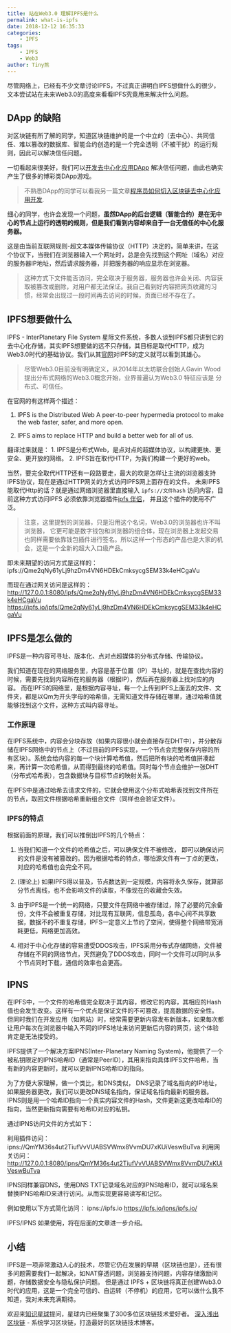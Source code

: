 ```yaml
---
title: 站在Web3.0 理解IPFS是什么
permalink: what-is-ipfs
date: 2018-12-12 16:35:33
categories:
    - IPFS
tags:
    - IPFS
    - Web3
author: Tiny熊
---
```


尽管网络上，已经有不少文章讨论IPFS，不过真正讲明白IPFS想做什么的很少，文本尝试站在未来Web3.0的高度来看看IPFS究竟用来解决什么问题。

<!-- more -->

## DApp 的缺陷

对区块链有所了解的同学，知道区块链维护的是一个中立的（去中心）、共同信任、难以篡改的数据库、智能合约创造的是一个完全透明（不被干扰）的运行规则，因此可以解决信任问题。

一切看起来很美好，我们可以[开发去中心化应用DApp](https://ke.qq.com/course/335169) 解决信任问题，由此也确实产生了很多的博彩类DApp游戏。

> 不熟悉DApp的同学可以看我另一篇文章[程序员如何切入区块链去中心化应用开发](https://learnblockchain.cn/2018/08/31/devDapp/).

细心的同学，也许会发现一个问题，**虽然DApp的后台逻辑（智能合约）是在无中心的节点上运行的透明的规则，但是我们看到内容却来自于一台无信任的中心化服务器。**

这是由当前互联网规则-超文本媒体传输协议（HTTP）决定的，简单来讲，在这个协议下，当我们在浏览器输入一个网址时，总是会先找到这个网址（域名）对应的服务器IP地址，然后请求服务器，并把服务器的响应显示在浏览器。

> 这种方式下文件能否访问，完全取决于服务器，服务器也许会关闭、内容获取被篡改或删除，对用户都无法保证。我自己看到好内容把网页收藏的习惯，经常会出现过一段时间再去访问的时候，页面已经不存在了。

## IPFS想要做什么

IPFS - InterPlanetary File System 星际文件系统，多数人谈到IPFS都只讲到它的去中心化存储，其实IPFS想要做的远不只存储，其目标是取代HTTP，成为Web3.0时代的基础协议。我们从其[官网](https://ipfs.io/)对IPFS的定义就可以看到其雄心。

>  尽管Web3.0目前没有明确定义，从2014年以太坊联合创始人Gavin Wood提出分布式网络的Web3.0概念开始，业界普遍认为Web3.0 特征应该是 分布式、可信任。

在官网的有这样两个描述：
1. IPFS is the Distributed Web
A peer-to-peer hypermedia protocol to make the web faster, safer, and more open.

2. IPFS aims to replace HTTP and build a better web for all of us.

翻译过来就是： 1. IPFS是分布式Web，是点对点的超媒体协议，以构建更快、更安全、更开放的网络。 2. IPFS旨在取代HTTP，为我们构建一个更好的web。


当然，要完全取代HTTP还有一段路要走，最大的坎是怎样让‍‍主流的浏览器支持IPFS协议，‍‍现在是通过HTTP网关的方式访问IPFS网上面存在的文件。
未来IPFS能取代Http的话？就是通过网络浏览器里直接输入 `ipfs://文件hash` 访问内容，‍‍目前这种方式访问IPFS 必须依靠浏览器插件[ipfs 伴侣](https://github.com/ipfs-shipyard/ipfs-companion)， 并且这个插件的使用不广泛。

> 注意，这里提到的浏览器，只是沿用这个名词，Web3.0的浏览器也许不叫浏览器， 它更可能是数字钱包和浏览器的组合体，现在浏览器上发起交易也同样需要依靠钱包插件进行签名。所以这样一个形态的产品也是大家的机会，这是一个全新的超大入口级产品。

即未来期望的访问方式是这样的：
ipfs://Qme2qNy61yLj9hzDm4VN6HDEkCmksycgSEM33k4eHCgaVu

而现在通过网关访问是这样的：
http://127.0.0.1:8080/ipfs/Qme2qNy61yLj9hzDm4VN6HDEkCmksycgSEM33k4eHCgaVu
https://ipfs.io/ipfs/Qme2qNy61yLj9hzDm4VN6HDEkCmksycgSEM33k4eHCgaVu



## IPFS是怎么做的

IPFS是一种内容可寻址、版本化、点对点超媒体的分布式存储、传输协议。

我们知道在现在的网络服务里，内容是基于位置（IP）寻址的，就是在查找内容的时候，需要先找到内容所在的服务器（根据IP），然后再在服务器上找对应的内容。
而在IPFS的网络里，是根据内容寻址，每一个‍‍上传到IPFS上面去的文件、文件夹，都是以Qm为开头字母的哈希值，无需知道文件存储在哪里，通过哈希值就能够找到这个文件，这种方式叫内容寻址。

### 工作原理

在IPFS系统中，内容会分块存放（如果内容很小就会直接存在DHT中），并分散存储在IPFS网络中的节点上（不过目前的IPFS实现，一个节点会完整保存内容的所有区块）。系统会给内容的每一个块计算哈希值，然后把所有块的哈希值拼凑起来，再计算一次哈希值，从而得到最终的哈希值。同时每个节点会维护一张DHT（分布式哈希表），包含数据块与目标节点的映射关系。

在IPFS中是通过哈希去请求文件的，它就会使用这个分布式哈希表找到文件所在的节点，取回文件根据哈希重新组合文件（同样也会验证文件）。


### IPFS的特点

根据前面的原理，我们可以推倒出IPFS的几个特点：

1. 当我们知道一个文件的哈希值之后，可以确保文件不被修改， 即可以确保访问的文件是没有被篡改的。因为根据哈希的特点，哪怕源文件有一丁点的更改，对应的哈希值也会完全不同。

2. (理论上) 如果IPFS得以普及，节点数达到一定规模，内容将永久保存，就算部分节点离线，也不会影响文件的读取，不像现在的收藏会失效。

3. 由于IPFS是一个统一的网络，只要文件在网络中被存储过，除了必要的冗余备份，文件不会被重复存储，对比现有互联网，信息孤岛，各中心间不共享数据，数据不的不重复存储，IPFS一定意义上节约了空间，使得整个网络带宽消耗更低，网络更加高效。

4. 相对于中心化存储的容易遭受DDOS攻击，IPFS采用分布式存储网络，文件被存储在不同的网络节点，天然避免了DDOS攻击，同时一个文件可以同时从多个节点同时下载，通信的效率也会更高。



##  IPNS

在IPFS中，一个文件的哈希值完全取决于其内容，修改它的内容，其相应的Hash值也会发生改变。这样有一个优点是保证文件的不可篡改，提高数据的安全性。
但同时我们在开发应用（如网站）时，经常需要更新内容发布新版本，如果每次都让用户每次在浏览器中输入不同的IPFS地址来访问更新后内容的网页，这个体验肯定是无法接受的。

IPFS提供了一个解决方案IPNS(Inter-Planetary Naming System)，他提供了一个被私钥限定的IPNS哈希ID（通常是PeerID），其用来指向具体IPFS文件哈希，当有新的内容更新时，就可以更新IPNS哈希ID的指向。

为了方便大家理解，做一个类比，和DNS类似， DNS记录了域名指向的IP地址， 如果服务器更改，我们可以更改DNS域名指向，保证域名指向最新的服务器。
IPNS则是用一个哈希ID指向一个真实内容文件的Hash，文件更新这更改哈希ID的指向，当然更新指向需要有哈希ID对应的私钥。

通过IPNS访问文件的方式如下：

利用插件访问：ipns://QmYM36s4ut2TiufVvVUABSVWmx8VvmDU7xKUiVeswBuTva
利用网关访问： http://127.0.0.1:8080/ipns/QmYM36s4ut2TiufVvVUABSVWmx8VvmDU7xKUiVeswBuTva

IPNS同样兼容DNS，使用DNS TXT记录域名对应的IPNS哈希ID，就可以域名来替换IPNS哈希ID来进行访问。从而实现更容易读写和记忆。

例如使用以下方式简化访问：
ipns://ipfs.io
https://ipfs.io/ipns/ipfs.io/

IPFS/IPNS 如果使用，将在后面的文章进一步介绍。


## 小结

IPFS是一项非常激动人心的技术，尽管它仍在发展的早期（区块链也是），还有很多问题需要我们一起解决，如NAT穿透问题，浏览器支持问题，内容存储激励问题，存储数据安全与隐私保护问题。
但是通过 IPFS + 区块链将真正创建Web3.0时代的应用，这是一个完全可信的、自运转（不停机）的应用，它可以做什么我不知道，我对未来充满期待。


欢迎来[知识星球](https://learnblockchain.cn/images/zsxq.png)提问，星球内已经聚集了300多位区块链技术爱好者。
[深入浅出区块链](https://learnblockchain.cn/) - 系统学习区块链，打造最好的区块链技术博客。
